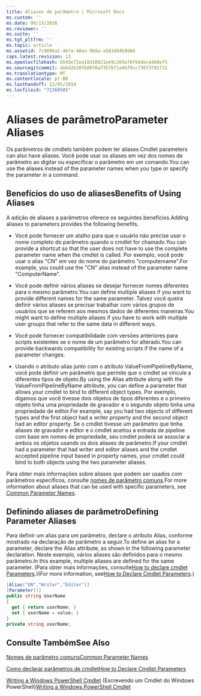 ```yaml
---
title: Aliases de parâmetro | Microsoft Docs
ms.custom: ''
ms.date: 09/13/2016
ms.reviewer: ''
ms.suite: ''
ms.tgt_pltfrm: ''
ms.topic: article
ms.assetid: 7c9096a1-46fa-48ea-9b8a-a583484b9d68
caps.latest.revision: 13
ms.openlocfilehash: 6545e71ea18d10621ee9c203e70f64dece460ef5
ms.sourcegitcommit: debd2b38fb8070a7357bf1a4bf9cc736f3702f31
ms.translationtype: MT
ms.contentlocale: pt-BR
ms.lasthandoff: 12/05/2019
ms.locfileid: "72369585"
---
```

# <a name="parameter-aliases"></a><span data-ttu-id="0425f-102">Aliases de parâmetro</span><span class="sxs-lookup"><span data-stu-id="0425f-102">Parameter Aliases</span></span>

<span data-ttu-id="0425f-103">Os parâmetros de cmdlets também podem ter aliases.</span><span class="sxs-lookup"><span data-stu-id="0425f-103">Cmdlet parameters can also have aliases.</span></span> <span data-ttu-id="0425f-104">Você pode usar os aliases em vez dos nomes de parâmetro ao digitar ou especificar o parâmetro em um comando.</span><span class="sxs-lookup"><span data-stu-id="0425f-104">You can use the aliases instead of the parameter names when you type or specify the parameter in a command.</span></span>

## <a name="benefits-of-using-aliases"></a><span data-ttu-id="0425f-105">Benefícios do uso de aliases</span><span class="sxs-lookup"><span data-stu-id="0425f-105">Benefits of Using Aliases</span></span>

<span data-ttu-id="0425f-106">A adição de aliases a parâmetros oferece os seguintes benefícios.</span><span class="sxs-lookup"><span data-stu-id="0425f-106">Adding aliases to parameters provides the following benefits.</span></span>

- <span data-ttu-id="0425f-107">Você pode fornecer um atalho para que o usuário não precise usar o nome completo do parâmetro quando o cmdlet for chamado.</span><span class="sxs-lookup"><span data-stu-id="0425f-107">You can provide a shortcut so that the user does not have to use the complete parameter name when the cmdlet is called.</span></span> <span data-ttu-id="0425f-108">Por exemplo, você pode usar o alias "CN" em vez do nome do parâmetro "computername".</span><span class="sxs-lookup"><span data-stu-id="0425f-108">For example, you could use the "CN" alias instead of the parameter name "ComputerName".</span></span>

- <span data-ttu-id="0425f-109">Você pode definir vários aliases se desejar fornecer nomes diferentes para o mesmo parâmetro.</span><span class="sxs-lookup"><span data-stu-id="0425f-109">You can define multiple aliases if you want to provide different names for the same parameter.</span></span> <span data-ttu-id="0425f-110">Talvez você queira definir vários aliases se precisar trabalhar com vários grupos de usuários que se referem aos mesmos dados de diferentes maneiras.</span><span class="sxs-lookup"><span data-stu-id="0425f-110">You might want to define multiple aliases if you have to work with multiple user groups that refer to the same data in different ways.</span></span>

- <span data-ttu-id="0425f-111">Você pode fornecer compatibilidade com versões anteriores para scripts existentes se o nome de um parâmetro for alterado.</span><span class="sxs-lookup"><span data-stu-id="0425f-111">You can provide backwards compatibility for existing scripts if the name of a parameter changes.</span></span>

- <span data-ttu-id="0425f-112">Usando o atributo alias junto com o atributo ValueFromPipelineByName, você pode definir um parâmetro que permite que o cmdlet se vincule a diferentes tipos de objeto.</span><span class="sxs-lookup"><span data-stu-id="0425f-112">By using the Alias attribute along with the ValueFromPipelineByName attribute, you can define a parameter that allows your cmdlet to bind to different object types.</span></span> <span data-ttu-id="0425f-113">Por exemplo, digamos que você tivesse dois objetos de tipos diferentes e o primeiro objeto tinha uma propriedade de gravador e o segundo objeto tinha uma propriedade de editor.</span><span class="sxs-lookup"><span data-stu-id="0425f-113">For example, say you had two objects of different types and the first object had a writer property and the second object had an editor property.</span></span> <span data-ttu-id="0425f-114">Se o cmdlet tivesse um parâmetro que tinha aliases de gravador e editor e o cmdlet aceitou a entrada de pipeline com base em nomes de propriedade, seu cmdlet poderá se associar a ambos os objetos usando os dois aliases de parâmetro.</span><span class="sxs-lookup"><span data-stu-id="0425f-114">If your cmdlet had a parameter that had writer and editor aliases and the cmdlet accepted pipeline input based in property names, your cmdlet could bind to both objects using the two parameter aliases.</span></span>

<span data-ttu-id="0425f-115">Para obter mais informações sobre aliases que podem ser usados com parâmetros específicos, consulte [nomes de parâmetro comuns](./common-parameter-names.md).</span><span class="sxs-lookup"><span data-stu-id="0425f-115">For more information about aliases that can be used with specific parameters, see [Common Parameter Names](./common-parameter-names.md).</span></span>

## <a name="defining-parameter-aliases"></a><span data-ttu-id="0425f-116">Definindo aliases de parâmetro</span><span class="sxs-lookup"><span data-stu-id="0425f-116">Defining Parameter Aliases</span></span>

<span data-ttu-id="0425f-117">Para definir um alias para um parâmetro, declare o atributo Alias, conforme mostrado na declaração de parâmetro a seguir.</span><span class="sxs-lookup"><span data-stu-id="0425f-117">To define an alias for a parameter, declare the Alias attribute, as shown in the following parameter declaration.</span></span> <span data-ttu-id="0425f-118">Neste exemplo, vários aliases são definidos para o mesmo parâmetro.</span><span class="sxs-lookup"><span data-stu-id="0425f-118">In this example, multiple aliases are defined for the same parameter.</span></span> <span data-ttu-id="0425f-119">(Para obter mais informações, consulte[How to declare cmdlet Parameters](./how-to-declare-cmdlet-parameters.md).)</span><span class="sxs-lookup"><span data-stu-id="0425f-119">(For more information, see[How to Declare Cmdlet Parameters](./how-to-declare-cmdlet-parameters.md).)</span></span>

```csharp
[Alias("UN","Writer","Editor")]
[Parameter()]
public string UserName
{
  get { return userName; }
  set { userName = value; }
}
private string userName;
```

## <a name="see-also"></a><span data-ttu-id="0425f-120">Consulte Também</span><span class="sxs-lookup"><span data-stu-id="0425f-120">See Also</span></span>

[<span data-ttu-id="0425f-121">Nomes de parâmetro comuns</span><span class="sxs-lookup"><span data-stu-id="0425f-121">Common Parameter Names</span></span>](./common-parameter-names.md)

[<span data-ttu-id="0425f-122">Como declarar parâmetros de cmdlet</span><span class="sxs-lookup"><span data-stu-id="0425f-122">How to Declare Cmdlet Parameters</span></span>](./how-to-declare-cmdlet-parameters.md)

<span data-ttu-id="0425f-123">[Writing a Windows PowerShell Cmdlet](./writing-a-windows-powershell-cmdlet.md) (Escrevendo um Cmdlet do Windows PowerShell)</span><span class="sxs-lookup"><span data-stu-id="0425f-123">[Writing a Windows PowerShell Cmdlet](./writing-a-windows-powershell-cmdlet.md)</span></span>
